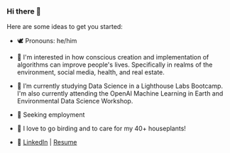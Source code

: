 ### Hi there 👋

<!--
**fynnweaver/fynnweaver** is a ✨ _special_ ✨ repository because its `README.md` (this file) appears on your GitHub profile.
-->

Here are some ideas to get you started:
- 🕊️ Pronouns: he/him
- 🦅 I'm interested in how conscious creation and implementation of algorithms can improve people's lives. Specifically in realms of the environment, social media, health, and real estate.
- 🐣 I’m currently studying Data Science in a Lighthouse Labs Bootcamp. I'm also currently attending the OpenAI Machine Learning in Earth and Environmental Data Science Workshop.
- 🐥 Seeking employment 
- 🐉 I love to go birding and to care for my 40+ houseplants!

- 🐓 [LinkedIn](https://www.linkedin.com/in/fynn-davis/) |  [Resume](https://resume.creddle.io/resume/d1sr7c3sujk)



